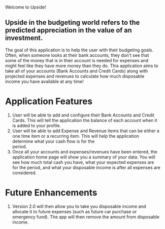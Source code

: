 Welcome to Upside!

## Upside in the budgeting world refers to the predicted appreciation in the value of an investment.

The goal of this application is to help the user with their budgeting goals. Often, when someone
looks at their bank accounts, they don't see that some of the money that is in their account
is needed for expenses and might feel like they have more money than they do. This application
aims to take all of your accounts (Bank Accounts and Credit Cards) along with projected expenses
and revenues to calculate how much disposable income you have available at any time!

# Application Features

1. User will be able to add and configure their Bank Accounts and Credit Cards. This will tell the
   application the balance of each account when it is added to your profile.
2. User will be able to add Expense and Revenue items that can be either a one time item or a
   recurring item. This will help the application determine what your cash flow is for the  
   period.
3. Once all your accounts and expenses/revenues have been entered, the application home page will show
   you a summary of your data. You will see how much total cash you have, what your expected expenses
   are for the period, and what your disposable income is after all expenses are considered.

# Future Enhancements

1. Version 2.0 will then allow you to take you disposable income and allocate it to future expenses
   (such as future car purchase or emergency fund). The app will then remove the amount from disposable
   income.
